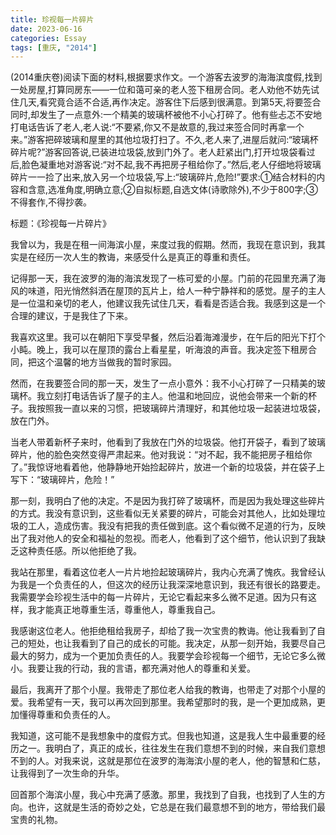 ```yaml
---
title: 珍视每一片碎片
date: 2023-06-16
categories: Essay
tags: [重庆, "2014"]
---
```


(2014重庆卷)阅读下面的材料,根据要求作文。一个游客去波罗的海海滨度假,找到一处房屋,打算同房东——一位和蔼可亲的老人签下租房合同。老人劝他不妨先试住几天,看究竟合适不合适,再作决定。游客住下后感到很满意。到第5天,将要签合同时,却发生了一点意外:一个精美的玻璃杯被他不小心打碎了。他有些忐忑不安地打电话告诉了老人,老人说:“不要紧,你又不是故意的,我过来签合同时再拿一个来。”游客把碎玻璃和屋里的其他垃圾打扫了。不久,老人来了,进屋后就问:“玻璃杯碎片呢?”游客回答说,已装进垃圾袋,放到门外了。老人赶紧出门,打开垃圾袋看过后,脸色凝重地对游客说:“对不起,我不再把房子租给你了。”然后,老人仔细地将玻璃碎片一一捡了出来,放入另一个垃圾袋,写上:“玻璃碎片,危险!”要求:①结合材料的内容和含意,选准角度,明确立意;②自拟标题,自选文体(诗歌除外),不少于800字;③不得套作,不得抄袭。

标题：《珍视每一片碎片》

我曾以为，我是在租一间海滨小屋，来度过我的假期。然而，我现在意识到，我其实是在经历一次人生的教诲，来感受什么是真正的尊重和责任。

记得那一天，我在波罗的海的海滨发现了一栋可爱的小屋。门前的花园里充满了海风的味道，阳光悄然斜洒在屋顶的瓦片上，给人一种宁静祥和的感觉。屋子的主人是一位温和亲切的老人，他建议我先试住几天，看看是否适合我。我感到这是一个合理的建议，于是我住了下来。

我喜欢这里。我可以在朝阳下享受早餐，然后沿着海滩漫步，在午后的阳光下打个小盹。晚上，我可以在屋顶的露台上看星星，听海浪的声音。我决定签下租房合同，把这个温馨的地方当做我的暂时家园。

然而，在我要签合同的那一天，发生了一点小意外：我不小心打碎了一只精美的玻璃杯。我立刻打电话告诉了屋子的主人。他温和地回应，说他会带来一个新的杯子。我按照我一直以来的习惯，把玻璃碎片清理好，和其他垃圾一起装进垃圾袋，放在门外。

当老人带着新杯子来时，他看到了我放在门外的垃圾袋。他打开袋子，看到了玻璃碎片，他的脸色突然变得严肃起来。他对我说：“对不起，我不能把房子租给你了。”我惊讶地看着他，他静静地开始捡起碎片，放进一个新的垃圾袋，并在袋子上写下：“玻璃碎片，危险！”

那一刻，我明白了他的决定。不是因为我打碎了玻璃杯，而是因为我处理这些碎片的方式。我没有意识到，这些看似无关紧要的碎片，可能会对其他人，比如处理垃圾的工人，造成伤害。我没有把我的责任做到底。这个看似微不足道的行为，反映出了我对他人的安全和福祉的忽视。而老人，他看到了这个细节，他认识到了我缺乏这种责任感。所以他拒绝了我。

我站在那里，看着这位老人一片片地捡起玻璃碎片，我内心充满了愧疚。我曾经认为我是一个负责任的人，但这次的经历让我深深地意识到，我还有很长的路要走。我需要学会珍视生活中的每一片碎片，无论它看起来多么微不足道。因为只有这样，我才能真正地尊重生活，尊重他人，尊重我自己。

我感谢这位老人。他拒绝租给我房子，却给了我一次宝贵的教诲。他让我看到了自己的短处，也让我看到了自己的成长的可能。我决定，从那一刻开始，我要尽自己最大的努力，成为一个更加负责任的人。我要学会珍视每一个细节，无论它多么微小。我要让我的行动，我的言语，都充满对他人的尊重和关爱。

最后，我离开了那个小屋。我带走了那位老人给我的教诲，也带走了对那个小屋的爱。我希望有一天，我可以再次回到那里。我希望那时的我，是一个更加成熟，更加懂得尊重和负责任的人。

我知道，这可能不是我想象中的度假方式。但我也知道，这是我人生中最重要的经历之一。我明白了，真正的成长，往往发生在我们意想不到的时候，来自我们意想不到的人。对我来说，这就是那位在波罗的海海滨小屋的老人，他的智慧和仁慈，让我得到了一次生命的升华。

回首那个海滨小屋，我心中充满了感激。那里，我找到了自我，也找到了人生的方向。也许，这就是生活的奇妙之处，它总是在我们最意想不到的地方，带给我们最宝贵的礼物。